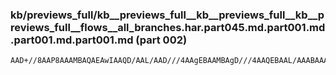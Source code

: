 ### kb/previews_full/kb__previews_full__kb__previews_full__kb__previews_full__flows__all_branches.har.part045.md.part001.md.part001.md.part001.md (part 002)

```md
AAD+//8AAP8AAAMBAQAEAwIAAQD/AAL/AAD///4AAgEBAAMBAgD///4AAQEBAAL/AAABAAAAAf8AAAAAAAAA/v8AAwECAAEDAgD///8AAgABAAD//wD//f4AAQEBAP4AAAAEAg
```

```
